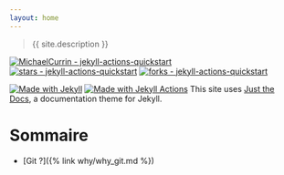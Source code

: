 ```yaml
---
layout: home
---
```


> {{ site.description }}

[![MichaelCurrin - jekyll-actions-quickstart](https://img.shields.io/static/v1?label=MichaelCurrin&message=jekyll-actions-quickstart&color=blue&logo=github)](https://github.com/MichaelCurrin/jekyll-actions-quickstart)
[![stars - jekyll-actions-quickstart](https://img.shields.io/github/stars/MichaelCurrin/jekyll-actions-quickstart?style=social)](https://github.com/MichaelCurrin/jekyll-actions-quickstart)
[![forks - jekyll-actions-quickstart](https://img.shields.io/github/forks/MichaelCurrin/jekyll-actions-quickstart?style=social)](https://github.com/MichaelCurrin/jekyll-actions-quickstart)

[![Made with Jekyll](https://img.shields.io/badge/Jekyll-4.x-blue?logo=jekyll&logoColor=white)](https://jekyllrb.com)
[![Made with Jekyll Actions](https://img.shields.io/badge/Jekyll_Actions-2.x-blue.svg)](https://github.com/marketplace/actions/jekyll-actions)
This site uses [Just the Docs](https://github.com/pmarsceill/just-the-docs), a documentation theme for Jekyll.

# Sommaire 

- [Git ?]({% link why/why_git.md %})
